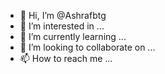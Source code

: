 - 👋 Hi, I’m @Ashrafbtg
- 👀 I’m interested in ...
- 🌱 I’m currently learning ...
- 💞️ I’m looking to collaborate on ...
- 📫 How to reach me ...

<!---
Ashrafbtg/Ashrafbtg is a ✨ special ✨ repository because its `README.md` (this file) appears on your GitHub profile.
You can click the Preview link to take a look at your changes.
--->
